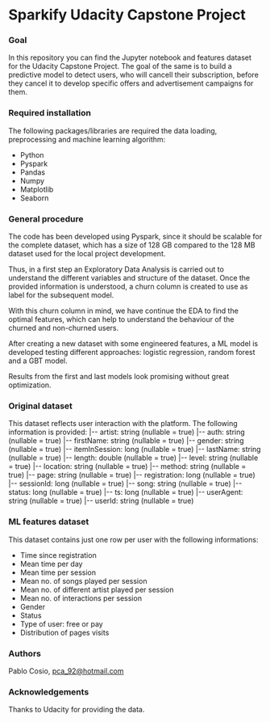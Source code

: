 # Sparkify Udacity Capstone Project

### Goal

In this repository you can find the Jupyter notebook and features dataset for the Udacity Capstone Project. The goal of the same is to build a predictive model to detect users, who will cancell their subscription, before they cancel it to develop specific offers and advertisement campaigns for them.

### Required installation

The following packages/libraries are required the data loading, preprocessing and machine learning algorithm:

- Python
- Pyspark
- Pandas
- Numpy
- Matplotlib
- Seaborn

### General procedure

The code has been developed using Pyspark, since it should be scalable for the complete dataset, which has a size of 128 GB compared to the 128 MB dataset used for the local project development.

Thus, in a first step an Exploratory Data Analysis is carried out to understand the different variables and structure of the dataset. Once the provided information is understood, a churn column is created to use as label for the subsequent model.

With this churn column in mind, we have continue the EDA to find the optimal features, which can help to understand the behaviour of the churned and non-churned users.

After creating a new dataset with some engineered features, a ML model is developed testing different approaches: logistic regression, random forest and a GBT model.

Results from the first and last models look promising without great optimization.

### Original dataset

This dataset reflects user interaction with the platform. The following information is provided:
 |-- artist: string (nullable = true)
 |-- auth: string (nullable = true)
 |-- firstName: string (nullable = true)
 |-- gender: string (nullable = true)
 |-- itemInSession: long (nullable = true)
 |-- lastName: string (nullable = true)
 |-- length: double (nullable = true)
 |-- level: string (nullable = true)
 |-- location: string (nullable = true)
 |-- method: string (nullable = true)
 |-- page: string (nullable = true)
 |-- registration: long (nullable = true)
 |-- sessionId: long (nullable = true)
 |-- song: string (nullable = true)
 |-- status: long (nullable = true)
 |-- ts: long (nullable = true)
 |-- userAgent: string (nullable = true)
 |-- userId: string (nullable = true)
 
### ML features dataset

This dataset contains just one row per user with the following informations:
- Time since registration
- Mean time per day
- Mean time per session
- Mean no. of songs played per session
- Mean no. of different artist played per session
- Mean no. of interactions per session
- Gender
- Status
- Type of user: free or pay
- Distribution of pages visits

### Authors

Pablo Cosio, pca_92@hotmail.com

### Acknowledgements

Thanks to Udacity for providing the data.
